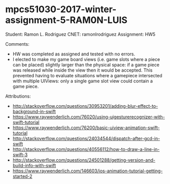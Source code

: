 # mpcs51030-2017-winter-assignment-5-RAM0N-LUIS

Student: Ramon L. Rodriguez
CNET: ramonlrodriguez
Assignment: HW5

Comments:
* HW was completed as assigned and tested with no errors. 
* I elected to make my game board views (i.e. game slots where a piece can be
placed) slightly larger than the physical space: if a game piece was released
while inside the view then it would be accepted.  This prevented having to
evaluate situations where a gamepiece intersected with multiple UIViews: only a
single game slot view could contain a game piece.

Attributions:
* http://stackoverflow.com/questions/30953201/adding-blur-effect-to-background-in-swift
* https://www.raywenderlich.com/76020/using-uigesturerecognizer-with-swift-tutorial
* https://www.raywenderlich.com/76200/basic-uiview-animation-swift-tutorial
* http://stackoverflow.com/questions/24034544/dispatch-after-gcd-in-swift
* http://stackoverflow.com/questions/40556112/how-to-draw-a-line-in-swift-3
* http://stackoverflow.com/questions/24501288/getting-version-and-build-info-with-swift
* https://www.raywenderlich.com/146603/ios-animation-tutorial-getting-started-2
